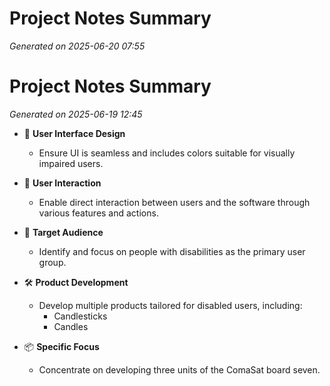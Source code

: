 # Project Notes Summary

*Generated on 2025-06-20 07:55*

# Project Notes Summary

*Generated on 2025-06-19 12:45*

- 🎨 **User Interface Design**
  - Ensure UI is seamless and includes colors suitable for visually impaired users.

- 🤝 **User Interaction**
  - Enable direct interaction between users and the software through various features and actions.

- 🎯 **Target Audience**
  - Identify and focus on people with disabilities as the primary user group.

- 🛠️ **Product Development**
  - Develop multiple products tailored for disabled users, including:
    - Candlesticks
    - Candles

- 📦 **Specific Focus**
  - Concentrate on developing three units of the ComaSat board seven.